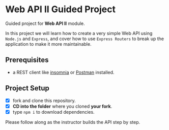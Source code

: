 # Web API II Guided Project

Guided project for **Web API II** module.

In this project we will learn how to create a very simple Web API using `Node.js` and `Express`, and cover how to use `Express Routers` to break up the application to make it more maintainable.

## Prerequisites

- a REST client like [insomnia](https://insomnia.rest/download/) or [Postman](https://www.getpostman.com/downloads/) installed.

## Project Setup

- [x] fork and clone this repository.
- [x] **CD into the folder** where you cloned **your fork**.
- [x] type `npm i` to download dependencies.

Please follow along as the instructor builds the API step by step.
